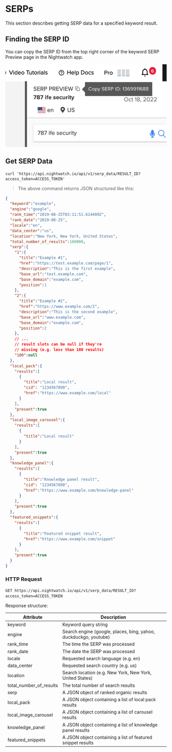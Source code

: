 # SERPs

This section describes getting SERP data for a specified keyword result.

## Finding the SERP ID

You can copy the SERP ID from the top right corner of the keyword SERP Preview page in the Nightwatch app.  

![SERP ID Location in the app](../public/serp-id-location.png)

## Get SERP Data

```shell
curl 'https://api.nightwatch.io/api/v1/serp_data/RESULT_ID?access_token=ACCESS_TOKEN'
```

> The above command returns JSON structured like this:

```json
{
  "keyword":"example",
  "engine":"google",
  "rank_time":"2019-08-25T03:11:51.614409Z",
  "rank_date":"2019-08-25",
  "locale":"en",
  "data_center":"us",
  "location":"New York, New York, United States",
  "total_number_of_results":160000,
  "serp":{
    "1":{
      "title":"Example #1",
      "href":"https://test.example.com/page/1",
      "description":"This is the first example",
      "base_url":"test.example.com",
      "base_domain":"example.com",
      "position":1
    },
    "2":{
      "title":"Example #2",
      "href":"https://www.example.com/2",
      "description":"This is the second example",
      "base_url":"www.example.com",
      "base_domain":"example.com",
      "position":2
    },
    // ...
    // result slots can be null if they're
    // missing (e.g. less than 100 results)
    "100":null
  },
  "local_pack":{
    "results":[
      {
        "title":"Local result",
        "cid": "1234567890",
        "href":"https://www.example.com/local"
      }
    ],
    "present":true
  },
  "local_image_carousel":{
    "results":[
      {
        "title":"Local result"
      }
    ],
    "present":true
  },
  "knowledge_panel":{
    "results":[
      {
        "title":"Knowledge panel result",
        "cid": "1234567890",
        "href":"https://www.example.com/knowledge-panel"
      }
    ],
    "present":true
  },
  "featured_snippets":{
    "results":[
      {
        "title":"Featured snippet result",
        "href":"https://www.example.com/snippet"
      }
    ],
    "present":true
  }
}
```

### HTTP Request

`GET https://api.nightwatch.io/api/v1/serp_data/RESULT_ID?access_token=ACCESS_TOKEN`

Response structure:

| Attribute               | Description                                                      |
|-------------------------|------------------------------------------------------------------|
| keyword                 | Keyword query string                                             |
| engine                  | Search engine (google, places, bing, yahoo, duckduckgo, youtube) |
| rank_time               | The time the SERP was processed                                  |
| rank_date               | The date the SERP was processed                                  |
| locale                  | Requested search language (e.g. en)                              |
| data_center             | Requested search country (e.g. us)                               |
| location                | Search location (e.g. New York, New York, United States)         |
| total_number_of_results | The total number of search results                               |
| serp                    | A JSON object of ranked organic results                          |
| local_pack              | A JSON object containing a list of local pack results            |
| local_image_carousel    | A JSON object containing a list of carousel results              |
| knowledge_panel         | A JSON object containing a list of knowledge panel results       |
| featured_snippets       | A JSON object containing a list of featured snippet results      |
